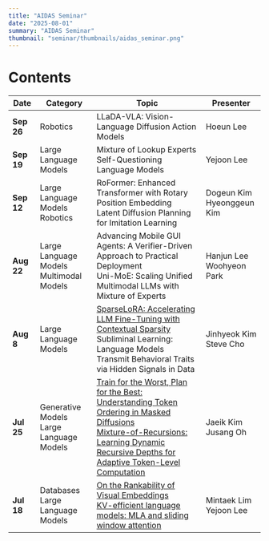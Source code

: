 ```yaml
---
title: "AIDAS Seminar"
date: "2025-08-01"
summary: "AIDAS Seminar"
thumbnail: "seminar/thumbnails/aidas_seminar.png"
---
```



# Contents

| Date | Category | Topic | Presenter |
|------|----------|-------|-----------|
| **Sep 26** | Robotics | LLaDA-VLA: Vision-Language Diffusion Action Models | Hoeun Lee |
| **Sep 19** | Large Language Models | Mixture of Lookup Experts <br> Self-Questioning Language Models | Yejoon Lee |
| **Sep 12** | Large Language Models <br> Robotics | RoFormer: Enhanced Transformer with Rotary Position Embedding <br> Latent Diffusion Planning for Imitation Learning | Dogeun Kim <br> Hyeonggeun Kim |
| **Aug 22** | Large Language Models <br> Multimodal Models | Advancing Mobile GUI Agents: A Verifier-Driven Approach to Practical Deployment <br> Uni-MoE: Scaling Unified Multimodal LLMs with Mixture of Experts | Hanjun Lee <br> Woohyeon Park |
| **Aug 8** | Large Language Models | [SparseLoRA: Accelerating LLM Fine-Tuning with Contextual Sparsity](https://youtu.be/lrJOB66FAgk?si=mqFs73OuB9Z4g0T9) <br> Subliminal Learning: Language Models Transmit Behavioral Traits via Hidden Signals in Data | Jinhyeok Kim <br> Steve Cho |
| **Jul 25** | Generative Models <br> Large Language Models | [Train for the Worst, Plan for the Best: Understanding Token Ordering in Masked Diffusions](https://www.youtube.com/watch?v=4Yx4SESN88c) <br> [Mixture-of-Recursions: Learning Dynamic Recursive Depths for Adaptive Token-Level Computation](https://www.youtube.com/watch?v=KlA7JIAONO0) | Jaeik Kim <br> Jusang Oh |
| **Jul 18** | Databases <br> Large Language Models | [On the Rankability of Visual Embeddings](https://www.youtube.com/watch?v=aKIzYYBRGj0) <br> [KV-efficient language models: MLA and sliding window attention](https://www.youtube.com/watch?v=t2VYbYKHsdQ) | Mintaek Lim <br> Yejoon Lee |


<!-- Finished Recording: Aug 22 Hanjun Lee, Sep 12 Dogeun Kim -> uploading little delayed because of the NAS issue -->